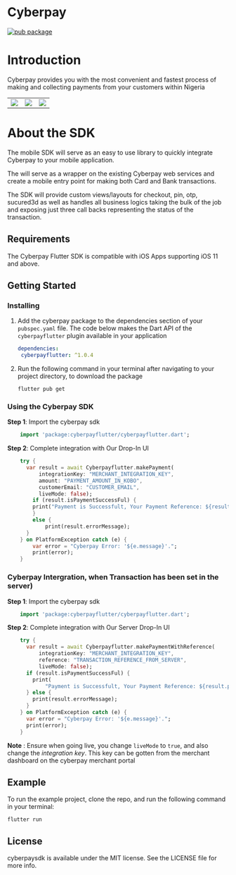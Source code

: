 # Cyberpay

[![pub package](https://img.shields.io/pub/v/cyberpayflutter.svg)](https://pub.dev/packages/cyberpayflutter)

# Introduction

Cyberpay provides you with the most convenient and fastest process of making and collecting payments from your customers within Nigeria

<table>
  <tr >
    <td>
    <img src="https://raw.githubusercontent.com/cyberspace-ltd/cyberpay-androidx/dev/cyberpaysdk/src/main/java/com/cyberspace/cyberpaysdk/utils/screenshot/screenrecord.gif"  />
    </td>
    <td>
    <img src="https://raw.githubusercontent.com/cyberspace-ltd/cyberpay-androidx/dev/cyberpaysdk/src/main/java/com/cyberspace/cyberpaysdk/utils/screenshot/secure3dpayment.gif" />
    </td>
     <td>
   <img src="https://raw.githubusercontent.com/cyberspace-ltd/cyberpay-androidx/dev/cyberpaysdk/src/main/java/com/cyberspace/cyberpaysdk/utils/screenshot/bankpayment.gif"  />
    </td>
  </tr>
</table>




# About the SDK

The mobile SDK will serve as an easy to use library to quickly integrate Cyberpay to your mobile application.

The will serve as a wrapper on the existing Cyberpay web services and create a mobile entry point for making both Card and Bank transactions.

The SDK will provide custom views/layouts for checkout, pin, otp, sucured3d as well as handles all business logics taking the bulk of the job and exposing just three call backs representing the status of the transaction.


## Requirements

The Cyberpay Flutter SDK is compatible with iOS Apps supporting iOS 11 and above.

## Getting Started

### Installing

1. Add the cyberpay package to the dependencies section of your `pubspec.yaml` file. The code below makes the Dart API of the `cyberpayflutter` plugin available in your application

   ```yaml
   dependencies:
    cyberpayflutter: ^1.0.4
   ```

2. Run the following command in your terminal after navigating to your project directory, to download the package

    ```shell
    flutter pub get
    ```

### Using the Cyberpay SDK

**Step 1**: Import the cyberpay sdk

```dart
    import 'package:cyberpayflutter/cyberpayflutter.dart';
```

**Step 2**: Complete integration with Our Drop-In UI

```dart
    try {
      var result = await Cyberpayflutter.makePayment(
          integrationKey: "MERCHANT_INTEGRATION_KEY",
          amount: "PAYMENT_AMOUNT_IN_KOBO",
          customerEmail: "CUSTOMER_EMAIL",
          liveMode: false);
        if (result.isPaymentSuccessFul) {
        print("Payment is Successfult, Your Payment Reference: ${result.paymentReference}");
        } 
        else {
            print(result.errorMessage);
      }
    } on PlatformException catch (e) {
        var error = "Cyberpay Error: '${e.message}'.";
        print(error);
    }
```

### Cyberpay Intergration, when Transaction has been set in the server)

**Step 1**: Import the cyberpay sdk

```dart
    import 'package:cyberpayflutter/cyberpayflutter.dart';
```

**Step 2**: Complete integration with Our Server Drop-In UI

```dart
    try {
      var result = await Cyberpayflutter.makePaymentWithReference(
          integrationKey: "MERCHANT_INTEGRATION_KEY",
          reference: "TRANSACTION_REFERENCE_FROM_SERVER",
          liveMode: false);
      if (result.isPaymentSuccessFul) {
        print(
            "Payment is Successfult, Your Payment Reference: ${result.paymentReference}");
      } else {
        print(result.errorMessage);
      }
    } on PlatformException catch (e) {
      var error = "Cyberpay Error: '${e.message}'.";
      print(error);
    }
```

**Note** : Ensure when going live, you change `liveMode` to `true`, and also change the _integration key_. This key can be gotten from the merchant dashboard on the cyberpay merchant portal

## Example

To run the example project, clone the repo, and run the following command in your terminal:
```shell
flutter run
```

## License

cyberpaysdk is available under the MIT license. See the LICENSE file for more info.

